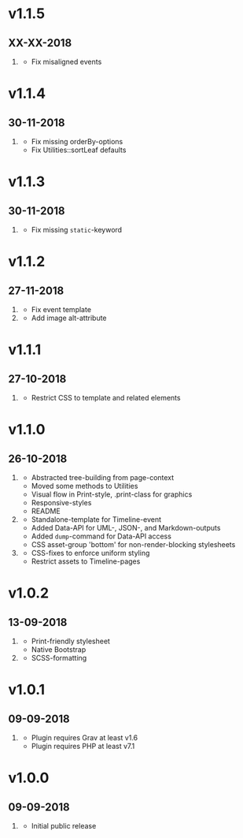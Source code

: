 # v1.1.5
## XX-XX-2018

1. [](#bugfix)
    * Fix misaligned events

# v1.1.4
## 30-11-2018

1. [](#bugfix)
    * Fix missing orderBy-options
    * Fix Utilities::sortLeaf defaults

# v1.1.3
## 30-11-2018

1. [](#bugfix)
    * Fix missing `static`-keyword

# v1.1.2
## 27-11-2018

1. [](#bugfix)
    * Fix event template
2. [](#improved)
    * Add image alt-attribute

# v1.1.1
## 27-10-2018

1. [](#improved)
    * Restrict CSS to template and related elements

# v1.1.0
## 26-10-2018

1. [](#improved)
    * Abstracted tree-building from page-context
    * Moved some methods to Utilities
    * Visual flow in Print-style, .print-class for graphics
    * Responsive-styles
    * README
2. [](#new)
    * Standalone-template for Timeline-event
    * Added Data-API for UML-, JSON-, and Markdown-outputs
    * Added `dump`-command for Data-API access
    * CSS asset-group 'bottom' for non-render-blocking stylesheets
3. [](#bugfix)
    * CSS-fixes to enforce uniform styling
    * Restrict assets to Timeline-pages

# v1.0.2
## 13-09-2018

1. [](#new)
    * Print-friendly stylesheet
    * Native Bootstrap
2. [](#improved)
    * SCSS-formatting

# v1.0.1
## 09-09-2018

1. [](#bugfix)
    * Plugin requires Grav at least v1.6
    * Plugin requires PHP at least v7.1

# v1.0.0
## 09-09-2018

1. [](#new)
    * Initial public release
